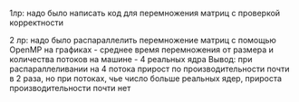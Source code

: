 1лр: 
надо было написать код для перемножения матриц с проверкой корректности

2 лр:
надо было распараллелить перемножение матриц с помощью OpenMP
на графиках - среднее время перемножения от размера и количества потоков
на машине - 4 реальных ядра
Вывод: при распараллеливании на 4 потока прирост по производительности
почти в 2 раза, но при потоках, чье число больше реальных ядер, прироста
производительности почти нет

